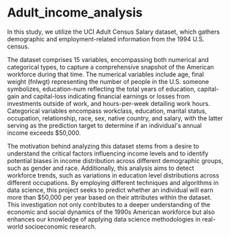 # Adult_income_analysis


In this study, we utilize the UCI Adult Census Salary dataset, which gathers demographic and employment-related information from the 1994 U.S. census.

The dataset comprises 15 variables, encompassing both numerical and categorical types, to capture a comprehensive snapshot of the American workforce during that time. The numerical variables include age, final weight (fnlwgt) representing the number of people in the U.S. someone symbolizes, education-num reflecting the total years of education, capital-gain and capital-loss indicating financial earnings or losses from investments outside of work, and hours-per-week detailing work hours. Categorical variables encompass workclass, education, marital status, occupation, relationship, race, sex, native country, and salary, with the latter serving as the prediction target to determine if an individual's annual income exceeds $50,000.

The motivation behind analyzing this dataset stems from a desire to understand the critical factors influencing income levels and to identify potential biases in income distribution across different demographic groups, such as gender and race. Additionally, this analysis aims to detect workforce trends, such as variations in education level distributions across different occupations. By employing different techniques and algorithms in data science, this project seeks to predict whether an individual will earn more than $50,000 per year based on their attributes within the dataset. This investigation not only contributes to a deeper understanding of the economic and social dynamics of the 1990s American workforce but also enhances our knowledge of applying data science methodologies in real-world socioeconomic research.
